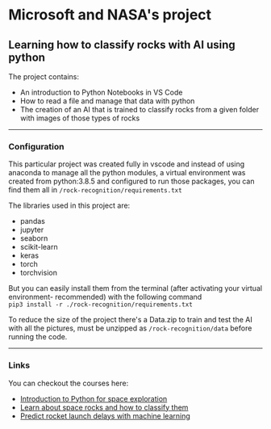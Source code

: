 # Microsoft and NASA's project 
## Learning how to classify rocks with AI using python

The project contains:
* An introduction to Python Notebooks in VS Code
* How to read a file and manage that data with python
* The creation of an AI that is trained to classify rocks from a given folder with images of those types of rocks

***

### Configuration

This particular project was created fully in vscode and instead of using anaconda to manage all the python modules, a virtual environment was created from python:3.8.5 and configured to run those packages, you can find them all in `/rock-recognition/requirements.txt`

The libraries used in this project are:
* pandas
* jupyter
* seaborn
* scikit-learn
* keras
* torch
* torchvision

But you can easily install them from the terminal (after activating your virtual environment- recommended) with the following command  
`pip3 install -r ./rock-recognition/requirements.txt`  

To reduce the size of the project there's a Data.zip to train and test the AI with all the pictures, must be unzipped as `/rock-recognition/data` before running the code.

***

### Links

You can checkout the courses here:  
* [Introduction to Python for space exploration](https://docs.microsoft.com/en-us/learn/modules/introduction-python-nasa/)  
* [Learn about space rocks and how to classify them](https://docs.microsoft.com/en-us/learn/modules/research-space-rocks-ai-nasa/)
* [Predict rocket launch delays with machine learning](https://docs.microsoft.com/en-us/learn/paths/machine-learning-predict-launch-delay-nasa/)
